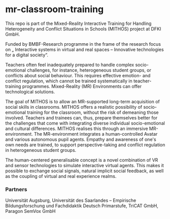 # mr-classroom-training

This repo is part of the Mixed-Reality Interactive Training for Handling Heterogeneity and Conflict Situations in Schools (MITHOS) project at DFKI GmbH.

Funded by BMBF-Research programme in the frame of the research focus on „ Interactive systems in virtual and real spaces – Innovative technologies for a digital society“.

Teachers often feel inadequately prepared to handle complex socio-emotional challenges, for instance, heterogeneous student groups, or conflicts about social behaviour. This requires effective emotion- and conflict regulation, which cannot be trained systematically in teacher-training programmes. Mixed-Reality (MR) Environments can offer technological solutions.

The goal of MITHOS is to allow an MR-supported long-term acquisition of social skills in classrooms. MITHOS offers a realistic possibility of socio-emotional training for the classroom, without the risk of demeaning those involved. Teachers and trainees can, thus, prepare themselves better for the challenges that come with integrating diverse individual socio-emotional and cultural differences. MITHOS realises this through an immersive MR-environment. The MR-environment integrates a human-controlled Avatar and various autonomous pupil agents. Empathy and awareness of one's own needs are trained, to support perspective-taking and conflict regulation in heterogeneous student groups.

The human-centered generalisable concept is a novel combination of VR and sensor technologies to simulate interactive virtual agents. This makes it possible to exchange social signals, natural implicit social feedback, as well as the coupling of virtual and real experience realms.

### Partners
Universität Augsburg, Universität des Saarlandes – Empirische Bildungsforschung und Fachdidaktik Deutsch Primarstufe, TriCAT GmbH, Paragon SemVox GmbH
